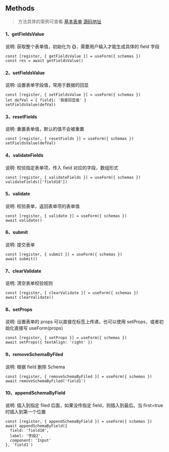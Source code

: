 ## Methods

> 方法具体的案例可查看 [基本表单](http://localhost:3000/#/example) [源码地址](https://github.com/WsmDyj/element-plus-schema-form/blob/main/examples/views/home/components/schema-form.vue)

#### 1、getFieldsValue

说明: 获取整个表单值，初始化为 **{}**，需要用户输入才能生成具体的 field 字段

```
const [register, { getFieldsValue }] = useForm({ schemas })
const res = await getFieldsValue()
```

#### 2、setFieldsValue

说明: 设置表单字段值，常用于数据的回显

```
const [register, { setFieldsValue }] = useForm({ schemas })
let defVal = { field1: '我是回显值' }
setFieldsValue(defVal)
```

#### 3、resetFields

说明: 重置表单值，默认的值不会被重置

```
const [register, { resetFields }] = useForm({ schemas })
setFieldsValue(defVal)
```

#### 4、validateFields

说明: 校验指定表单项，传入 field 对应的字段，数组形式

```
const [register, { validateFields }] = useForm({ schemas })
validateFields(['field18'])
```

#### 5、validate

说明: 校验表单，返回表单项的表单值

```
const [register, { validate }] = useForm({ schemas })
await validate()
```

#### 6、submit

说明: 提交表单

```
const [register, { submit }] = useForm({ schemas })
await submit()
```

#### 7、clearValidate

说明: 清空表单校验规则

```
const [register, { clearValidate }] = useForm({ schemas })
await clearValidate()
```

#### 8、setProps

说明: 设置表单的 props 可以直接在标签上传递，也可以使用 setProps，或者初始化直接写 useForm(props)

```
const [register, { setProps }] = useForm({ schemas })
await setProps({ textAlign: 'right' })
```

#### 9、removeSchemaByFiled

说明: 根据 field 删除 Schema

```
const [register, { removeSchemaByFiled }] = useForm({ schemas })
await removeSchemaByFiled('field1')
```

#### 10、appendSchemaByField

说明: 插入到指定 filed 后面，如果没传指定 field，则插入到最后。当 first=true 时插入到第一个位置

```
const [register, { appendSchemaByField }] = useForm({ schemas })
await appendSchemaByField({
  field: 'field10',
  label: '字段2',
  component: 'Input'
}, 'field1')
```
